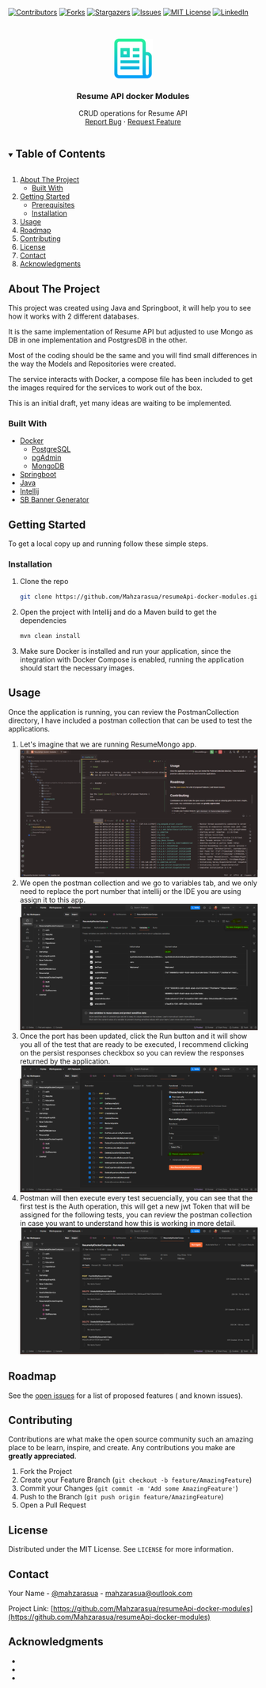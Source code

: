 <!-- PROJECT SHIELDS -->
<!--
*** I'm using markdown "reference style" links for readability.
*** Reference links are enclosed in brackets [ ] instead of parentheses ( ).
*** See the bottom of this document for the declaration of the reference variables
*** for contributors-url, forks-url, etc. This is an optional, concise syntax you may use.
*** https://www.markdownguide.org/basic-syntax/#reference-style-links
-->
[![Contributors][contributors-shield]][contributors-url]
[![Forks][forks-shield]][forks-url]
[![Stargazers][stars-shield]][stars-url]
[![Issues][issues-shield]][issues-url]
[![MIT License][license-shield]][license-url]
[![LinkedIn][linkedin-shield]][linkedin-url]

<!-- PROJECT LOGO -->
<br />
<p align="center">
  <a href="https://github.com/Mahzarasua/resumeApi-docker-modules">
    <img src="images/logo.png" alt="Logo" width="80" height="80">
  </a>

<h3 align="center">Resume API docker Modules</h3>

  <p align="center">
    CRUD operations for Resume API
    <br />
    <a href="https://github.com/Mahzarasua/resumeApi-docker-modules/issues">Report Bug</a>
    ·
    <a href="https://github.com/Mahzarasua/resumeApi-docker-modules/issues">Request Feature</a>
  </p>

<!-- TABLE OF CONTENTS -->
<details open="open">
  <summary><h2 style="display: inline-block">Table of Contents</h2></summary>
  <ol>
    <li>
      <a href="#about-the-project">About The Project</a>
      <ul>
        <li><a href="#built-with">Built With</a></li>
      </ul>
    </li>
    <li>
      <a href="#getting-started">Getting Started</a>
      <ul>
        <li><a href="#prerequisites">Prerequisites</a></li>
        <li><a href="#installation">Installation</a></li>
      </ul>
    </li>
    <li><a href="#usage">Usage</a></li>
    <li><a href="#roadmap">Roadmap</a></li>
    <li><a href="#contributing">Contributing</a></li>
    <li><a href="#license">License</a></li>
    <li><a href="#contact">Contact</a></li>
    <li><a href="#acknowledgments">Acknowledgments</a></li>
  </ol>
</details>

<!-- ABOUT THE PROJECT -->

## About The Project

This project was created using Java and Springboot, it will help you to see how it works with 2 different databases.

It is the same implementation of Resume API but adjusted to use Mongo as DB in one implementation and PostgresDB in the
other.

Most of the coding should be the same and you will find small differences in the way the Models and Repositories were
created.

The service interacts with Docker, a compose file has been included to get the images required for the services to work
out of the box.

This is an initial draft, yet many ideas are waiting to be implemented.

### Built With

* [Docker](https://docs.docker.com/get-docker/)
    * [PostgreSQL](https://www.postgresql.org/)
    * [pgAdmin](https://www.pgadmin.org/)
    * [MongoDB](https://www.mongodb.com/es)
* [Springboot](https://spring.io/)
* [Java](https://www.oracle.com/java/technologies/javase-downloads.html)
* [Intellij](https://www.jetbrains.com/idea/download/)
* [SB Banner Generator](https://devops.datenkollektiv.de/banner.txt/index.html)

<!-- GETTING STARTED -->

## Getting Started

To get a local copy up and running follow these simple steps.

### Installation

1. Clone the repo
   ```sh
   git clone https://github.com/Mahzarasua/resumeApi-docker-modules.git
   ```
2. Open the project with Intellij and do a Maven build to get the dependencies
   ```sh
   mvn clean install
   ```
3. Make sure Docker is installed and run your application, since the integration with Docker Compose is enabled, running
   the application should start the necessary images.

<!-- USAGE EXAMPLES -->

## Usage

Once the application is running, you can review the PostmanCollection directory, I have included a postman collection
that can be used to test the applications.

1. Let's imagine that we are running ResumeMongo app.
   ![img.png](images/img.png)
2. We open the postman collection and we go to variables tab, and we only need to replace the port number that intellij
   or the IDE you are using assign it to this app.
   ![img_1.png](images/img_1.png)
3. Once the port has been updated, click the Run button and it will show you all of the test that are ready to be
   executed, I recommend clicking on the persist responses checkbox so you can review the responses returned by the
   application.
   ![img_2.png](images/img_2.png)
4. Postman will then execute every test secuencially, you can see that the first test is the Auth operation, this will
   get a new jwt Token that will be assigned for the following tests, you can review the postman collection in case you
   want to understand how this is working in more detail.
   ![img_3.png](images/img_3.png)

<!-- ROADMAP -->

## Roadmap

See the [open issues](https://github.com/Mahzarasua/resumeApi-docker-modules/issues) for a list of proposed features (
and
known issues).



<!-- CONTRIBUTING -->

## Contributing

Contributions are what make the open source community such an amazing place to be learn, inspire, and create. Any
contributions you make are **greatly appreciated**.

1. Fork the Project
2. Create your Feature Branch (`git checkout -b feature/AmazingFeature`)
3. Commit your Changes (`git commit -m 'Add some AmazingFeature'`)
4. Push to the Branch (`git push origin feature/AmazingFeature`)
5. Open a Pull Request

<!-- LICENSE -->

## License

Distributed under the MIT License. See `LICENSE` for more information.



<!-- CONTACT -->

## Contact

Your Name - [@mahzarasua](https://twitter.com/mahzarasua) - mahzarasua@outlook.com

Project
Link: [https://github.com/Mahzarasua/resumeApi-docker-modules](https://github.com/Mahzarasua/resumeApi-docker-modules)



<!-- Acknowledgments -->

## Acknowledgments

* []()
* []()
* []()

<!-- MARKDOWN LINKS & IMAGES -->
<!-- https://www.markdownguide.org/basic-syntax/#reference-style-links -->

[contributors-shield]: https://img.shields.io/github/contributors/Mahzarasua/resume-api-modules.svg?style=for-the-badge

[contributors-url]: https://github.com/Mahzarasua/resumeApi-docker-modules/graphs/contributors

[forks-shield]: https://img.shields.io/github/forks/Mahzarasua/resume-api-modules.svg?style=for-the-badge

[forks-url]: https://github.com/Mahzarasua/resumeApi-docker-modules/network/members

[stars-shield]: https://img.shields.io/github/stars/Mahzarasua/resume-api-modules.svg?style=for-the-badge

[stars-url]: https://github.com/Mahzarasua/resumeApi-docker-modules/stargazers

[issues-shield]: https://img.shields.io/github/issues/Mahzarasua/resume-api-modules.svg?style=for-the-badge

[issues-url]: https://github.com/Mahzarasua/resumeApi-docker-modules/issues

[license-shield]: https://img.shields.io/github/license/Mahzarasua/resume-api-modules.svg?style=for-the-badge

[license-url]: https://github.com/Mahzarasua/resumeApi-docker-modules/blob/master/LICENSE.txt

[linkedin-shield]: https://img.shields.io/badge/-LinkedIn-black.svg?style=for-the-badge&logo=linkedin&colorB=555

[linkedin-url]: https://linkedin.com/in/Mahzarasua
